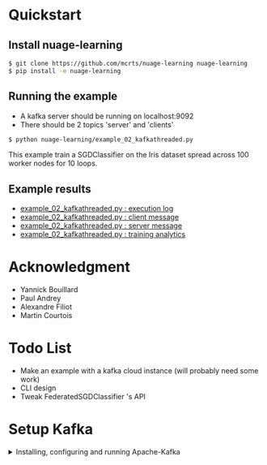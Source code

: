 # Quickstart

## Install nuage-learning
```bash
$ git clone https://github.com/mcrts/nuage-learning nuage-learning
$ pip install -e nuage-learning
```

## Running the example
* A kafka server should be running on localhost:9092
* There should be 2 topics 'server' and 'clients'

```bash
$ python nuage-learning/example_02_kafkathreaded.py
```
This example train a SGDClassifier on the Iris dataset spread across 100 worker nodes for 10 loops.

## Example results
* [example_02_kafkathreaded.py : execution log](/images/running_example.png?raw=true "execution log")
* [example_02_kafkathreaded.py : client message](/images/local_model.png?raw=true "client message")
* [example_02_kafkathreaded.py : server message](/images/global_model.png?raw=true "server message")
* [example_02_kafkathreaded.py : training analytics](/images/analytics.png?raw=true "training analytics")

# Acknowledgment
* Yannick Bouillard
* Paul Andrey
* Alexandre Filiot
* Martin Courtois


# Todo List
* Make an example with a kafka cloud instance (will probably need some work)
* CLI design
* Tweak FederatedSGDClassifier 's API

# Setup Kafka
<details>
  <summary>Installing, configuring and running Apache-Kafka</summary>

## 1. Install Apache-Kafka

java8 is required
```shell
apt install openjdk-8-jdk
```

Download and install Apache-Kafka
```shell
wget https://downloads.apache.org/kafka/2.8.0/kafka_2.12-2.8.0.tgz
tar -xvf kafka_2.12-2.8.0.tgz /opt/kafka_2.12-2.8.0
/opt/kafka_2.12-2.8.0/bin/kafka-topics.sh
```

Sanity-check
```shell
/opt/kafka_2.12-2.8.0/bin/kafka-topics.sh
```

Add /opt/kafka_2.12-2.8.0/bin to your $PATH in ~/.bashrc
```shell
export PATH = $PATH:/opt/kafka_2.12-2.8.0/bin
```

Setup log directories
```shell
mkdir /opt/kafka_2.12-2.8.0/data
mkdir /opt/kafka_2.12-2.8.0/data/zookeeper
mkdir /opt/kafka_2.12-2.8.0/data/kafka
```

Update /opt/kafka_2.12-2.8.0/config/zookeeperproperties
```
dataDir = /opt/kafka_2.12-2.8.0/data/zookeeper
```

Update /opt/kafka_2.12-2.8.0/config/zookeeperproperties
```
log.dirs = /opt/kafka_2.12-2.8.0/data/kafka
```

## 2. Start kafka

```shell
zookeeper-server-start.sh /opt/kafka_2.12-2.8.0/config/zookeeper.properties
kafka-server-start.sh /opt/kafka_2.12-2.8.0/config/server.properties
```

## 3. Install conduktor (Kafka GUI)

```shell
wget https://releases.conduktor.io/linux-deb
dpkg -i Conduktor-2.13.1.deb
```
</details>

